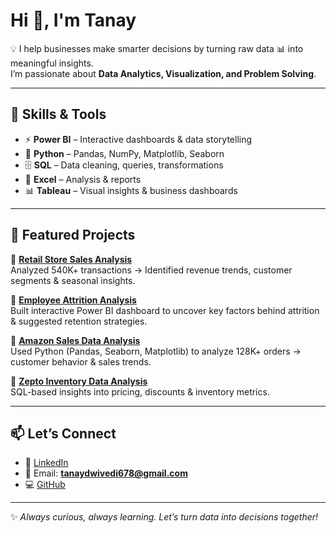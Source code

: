 # Hi 👋, I'm Tanay  

💡 I help businesses make smarter decisions by turning raw data 📊 into meaningful insights.  
I’m passionate about **Data Analytics, Visualization, and Problem Solving**.  

---

## 🔧 Skills & Tools  
- ⚡ **Power BI** – Interactive dashboards & data storytelling  
- 🐍 **Python** – Pandas, NumPy, Matplotlib, Seaborn  
- 🗄️ **SQL** – Data cleaning, queries, transformations  
- 📑 **Excel** – Analysis & reports  
- 📊 **Tableau** – Visual insights & business dashboards  

---

## 📂 Featured Projects  

🔹 **[Retail Store Sales Analysis](https://github.com/tanay9098/sales-visualization-dashboard-powerbi)**  
Analyzed 540K+ transactions → Identified revenue trends, customer segments & seasonal insights.  

🔹 **[Employee Attrition Analysis](https://github.com/tanay9098/HR-DATA-POWERBI)**  
Built interactive Power BI dashboard to uncover key factors behind attrition & suggested retention strategies.  

🔹 **[Amazon Sales Data Analysis](https://github.com/tanay9098/AMAZON_SALES_REPORT)**  
Used Python (Pandas, Seaborn, Matplotlib) to analyze 128K+ orders → customer behavior & sales trends.  

🔹 **[Zepto Inventory Data Analysis](https://github.com/tanay9098/Zepto-inventory)**  
SQL-based insights into pricing, discounts & inventory metrics.  

---

## 📫 Let’s Connect  
- 💼 [LinkedIn](https://www.linkedin.com/in/tanay-dwivedi-552859184/)  
- 📧 Email: **tanaydwivedi678@gmail.com**  
- 💻 [GitHub](https://github.com/tanay9098)  

---

✨ *Always curious, always learning. Let’s turn data into decisions together!*  

